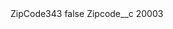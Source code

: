 <?xml version="1.0" encoding="UTF-8"?>
<CustomMetadata xmlns="http://soap.sforce.com/2006/04/metadata" xmlns:xsi="http://www.w3.org/2001/XMLSchema-instance" xmlns:xsd="http://www.w3.org/2001/XMLSchema">
    <label>ZipCode343</label>
    <protected>false</protected>
    <values>
        <field>Zipcode__c</field>
        <value xsi:type="xsd:string">20003</value>
    </values>
</CustomMetadata>
